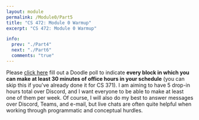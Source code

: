 ```yaml
---
layout: module
permalink: /Module0/Part5
title: "CS 472: Module 0 Warmup"
excerpt: "CS 472: Module 0 Warmup"

info:
  prev: "./Part4"
  next: "./Part6"
  comments: "true"
---
```

<p>
Please <a href = "https://doodle.com/poll/sacgq7xtxdc8e5dp">click here</a> fill out a Doodle poll to indicate <b>every block in which you can make at least 30 minutes of office hours in your schedule</b> (you can skip this if you've already done it for CS 371).  I am aiming to have 5 drop-in hours total over Discord, and I want everyone to be able to make at least one of them per week.  Of course, I will also do my best to answer messages over Discord, Teams, and e-mail, but live chats are often quite helpful when working through programmatic and conceptual hurdles.
</p>
